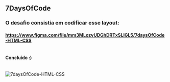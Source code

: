 ## 7DaysOfCode
### O desafio consistia em codificar esse layout: 
#### https://www.figma.com/file/mm3MLozvUDGhDRTxSLlGL5/7daysOfCode-HTML-CSS <br><br>
#### Concluído :)<br><br>

![7daysOfCode-HTML-CSS](https://user-images.githubusercontent.com/101747830/161415973-d074ba94-cba1-492d-870d-5e36e54f9f37.jpg)
